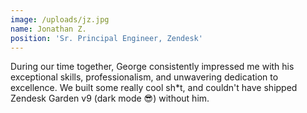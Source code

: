 ```yaml
---
image: /uploads/jz.jpg
name: Jonathan Z.
position: 'Sr. Principal Engineer, Zendesk'
---
```


During our time together, George consistently impressed me with his exceptional skills, professionalism, and unwavering dedication to excellence. We built some really cool sh\*t, and couldn't have shipped Zendesk Garden v9 (dark mode 😎) without him.
